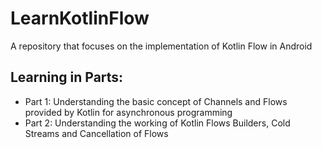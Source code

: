 # LearnKotlinFlow
A repository that focuses on the implementation of Kotlin Flow in Android

<h2>Learning in Parts:</h2>
<ul>
  <li>Part 1: Understanding the basic concept of Channels and Flows provided by Kotlin for asynchronous programming</li>
  <li>Part 2: Understanding the working of Kotlin Flows Builders, Cold Streams and Cancellation of Flows</li>
</ul>
